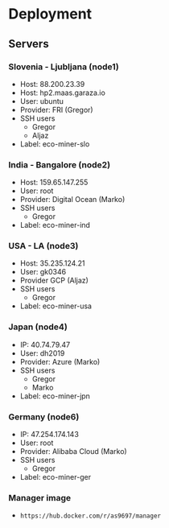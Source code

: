 # Deployment

## Servers
### Slovenia - Ljubljana (node1)
* Host: 88.200.23.39
* Host: hp2.maas.garaza.io
* User: ubuntu
* Provider: FRI (Gregor)
* SSH users
	* Gregor
	* Aljaz
* Label: eco-miner-slo

### India - Bangalore (node2)
* Host: 159.65.147.255
* User: root
* Provider: Digital Ocean (Marko)
* SSH users
	* Gregor
* Label: eco-miner-ind

### USA - LA (node3)
* Host: 35.235.124.21
* User: gk0346
* Provider GCP (Aljaz)
* SSH users
	* Gregor
* Label: eco-miner-usa

### Japan (node4)
* IP: 40.74.79.47
* User: dh2019
* Provider: Azure (Marko)
* SSH users
	* Gregor
	* Marko
* Label: eco-miner-jpn

### Germany (node6)
* IP: 47.254.174.143
* User: root
* Provider: Alibaba Cloud (Marko)
* SSH users
	* Gregor
* Label: eco-miner-ger

### Manager image
* `https://hub.docker.com/r/as9697/manager`
